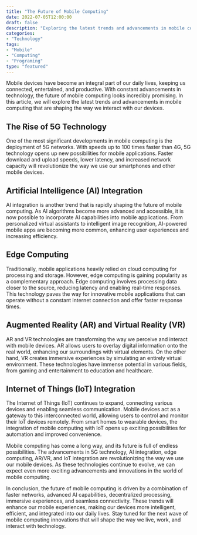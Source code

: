 ```yaml
---
title: "The Future of Mobile Computing"
date: 2022-07-05T12:00:00
draft: false
description: "Exploring the latest trends and advancements in mobile computing"
categories:
- "Technology"
tags:
- "Mobile"
- "Computing"
- "Programing"
type: "featured"
---
```


Mobile devices have become an integral part of our daily lives, keeping us connected, entertained, and productive. With constant advancements in technology, the future of mobile computing looks incredibly promising. In this article, we will explore the latest trends and advancements in mobile computing that are shaping the way we interact with our devices.

## The Rise of 5G Technology

One of the most significant developments in mobile computing is the deployment of 5G networks. With speeds up to 100 times faster than 4G, 5G technology opens up new possibilities for mobile applications. Faster download and upload speeds, lower latency, and increased network capacity will revolutionize the way we use our smartphones and other mobile devices.

## Artificial Intelligence (AI) Integration

AI integration is another trend that is rapidly shaping the future of mobile computing. As AI algorithms become more advanced and accessible, it is now possible to incorporate AI capabilities into mobile applications. From personalized virtual assistants to intelligent image recognition, AI-powered mobile apps are becoming more common, enhancing user experiences and increasing efficiency.

## Edge Computing

Traditionally, mobile applications heavily relied on cloud computing for processing and storage. However, edge computing is gaining popularity as a complementary approach. Edge computing involves processing data closer to the source, reducing latency and enabling real-time responses. This technology paves the way for innovative mobile applications that can operate without a constant internet connection and offer faster response times.

## Augmented Reality (AR) and Virtual Reality (VR)

AR and VR technologies are transforming the way we perceive and interact with mobile devices. AR allows users to overlay digital information onto the real world, enhancing our surroundings with virtual elements. On the other hand, VR creates immersive experiences by simulating an entirely virtual environment. These technologies have immense potential in various fields, from gaming and entertainment to education and healthcare.

## Internet of Things (IoT) Integration

The Internet of Things (IoT) continues to expand, connecting various devices and enabling seamless communication. Mobile devices act as a gateway to this interconnected world, allowing users to control and monitor their IoT devices remotely. From smart homes to wearable devices, the integration of mobile computing with IoT opens up exciting possibilities for automation and improved convenience.

Mobile computing has come a long way, and its future is full of endless possibilities. The advancements in 5G technology, AI integration, edge computing, AR/VR, and IoT integration are revolutionizing the way we use our mobile devices. As these technologies continue to evolve, we can expect even more exciting advancements and innovations in the world of mobile computing.

In conclusion, the future of mobile computing is driven by a combination of faster networks, advanced AI capabilities, decentralized processing, immersive experiences, and seamless connectivity. These trends will enhance our mobile experiences, making our devices more intelligent, efficient, and integrated into our daily lives. Stay tuned for the next wave of mobile computing innovations that will shape the way we live, work, and interact with technology.
